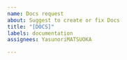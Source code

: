 ```yaml
---
name: Docs request
about: Suggest to create or fix Docs
title: "[DOCS]"
labels: documentation
assignees: YasunoriMATSUOKA

---
```



